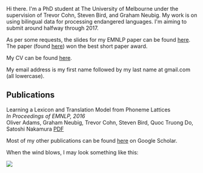 Hi there. I'm a PhD student at The University of Melbourne under the supervision of Trevor Cohn, Steven Bird, and Graham Neubig. My work is on using bilingual data for processing endangered languages. I'm aiming to submit around halfway through 2017.

As per some requests, the slides for my EMNLP paper can be found [here](https://oadams.github.io/emnlp16_slides.pdf). The paper (found [here](http://people.eng.unimelb.edu.au/tcohn/papers/adams16emnlp.pdf)) won the best short paper award.

My CV can be found [here](https://oadams.github.io/cv.pdf).

My email address is my first name followed by my last name at gmail.com (all lowercase).

## Publications

Learning a Lexicon and Translation Model from Phoneme Lattices  
*In Proceedings of EMNLP, 2016*  
Oliver Adams, Graham Neubig, Trevor Cohn, Steven Bird, Quoc Truong Do, Satoshi
Nakamura
[PDF](https://oadams.github.io/papers/emnlp2016.pdf)

Most of my other publications can be found [here](https://scholar.google.com/citations?user=s7wr1DsAAAAJ&hl=en) on Google Scholar.

When the wind blows, I may look something like this:

![](https://oadams.github.io/wind.jpg)

